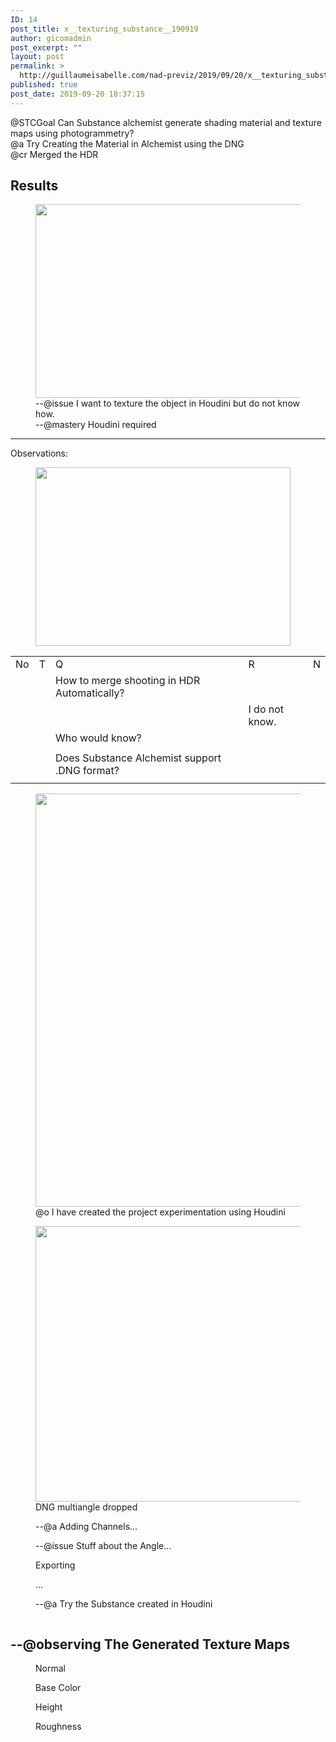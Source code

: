 ```yaml
---
ID: 14
post_title: x__texturing_substance__190919
author: gicomadmin
post_excerpt: ""
layout: post
permalink: >
  http://guillaumeisabelle.com/nad-previz/2019/09/20/x__texturing_substance__190919/
published: true
post_date: 2019-09-20 18:37:15
---
```

<!-- wp:paragraph -->
<p> @STCGoal Can Substance alchemist generate shading material and texture maps using photogrammetry? <br>@a Try Creating the Material in Alchemist using the DNG<br>@cr Merged the HDR<br></p>
<!-- /wp:paragraph -->

<!-- wp:heading -->
<h2>Results</h2>
<!-- /wp:heading -->

<!-- wp:image {"id":53,"width":607,"height":310} -->
<figure class="wp-block-image is-resized"><img src="http://guillaumeisabelle.com/nad-previz/wp-content/uploads/sites/19/2019/09/image-12.png" alt="" class="wp-image-53" width="607" height="310"/><figcaption>--@issue I want to texture the object in Houdini but do not know how.<br>--@mastery Houdini required</figcaption></figure>
<!-- /wp:image -->

<!-- wp:separator -->
<hr class="wp-block-separator"/>
<!-- /wp:separator -->

<!-- wp:paragraph -->
<p>Observations: </p>
<!-- /wp:paragraph -->

<!-- wp:image {"id":20,"width":408,"height":286} -->
<figure class="wp-block-image is-resized"><img src="http://guillaumeisabelle.com/nad-previz/wp-content/uploads/sites/19/2019/09/image-2.png" alt="" class="wp-image-20" width="408" height="286"/></figure>
<!-- /wp:image -->

<!-- wp:table -->
<table class="wp-block-table"><tbody><tr><td>No</td><td>T</td><td>Q</td><td>R</td><td>N</td></tr><tr><td></td><td></td><td>How to merge shooting in HDR Automatically?</td><td></td><td></td></tr><tr><td></td><td></td><td></td><td>I do not know.</td><td></td></tr><tr><td></td><td></td><td>Who would know?</td><td></td><td></td></tr><tr><td></td><td></td><td></td><td></td><td></td></tr><tr><td></td><td></td><td>Does Substance Alchemist support .DNG format?</td><td></td><td></td></tr><tr><td></td><td></td><td></td><td></td><td></td></tr></tbody></table>
<!-- /wp:table -->

<!-- wp:image {"id":18,"width":489,"height":661,"linkDestination":"custom"} -->
<figure class="wp-block-image is-resized"><a href="https://www.google.com/search?q=create+project+using+houdini&amp;rlz=1C1CHBF_enCA851CA851&amp;oq=create+project+using+houdini&amp;aqs=chrome..69i57.3464j0j7&amp;sourceid=chrome&amp;ie=UTF-8" target="_blank" rel="noreferrer noopener"><img src="http://guillaumeisabelle.com/nad-previz/wp-content/uploads/sites/19/2019/09/image-1-757x1024.png" alt="" class="wp-image-18" width="489" height="661"/></a><figcaption>@o I have created the project experimentation using Houdini</figcaption></figure>
<!-- /wp:image -->

<!-- wp:image {"id":32,"width":680,"height":441} -->
<figure class="wp-block-image is-resized"><img src="http://guillaumeisabelle.com/nad-previz/wp-content/uploads/sites/19/2019/09/image-5-1024x664.png" alt="" class="wp-image-32" width="680" height="441"/><figcaption>DNG multiangle dropped</figcaption></figure>
<!-- /wp:image -->

<!-- wp:image {"id":34} -->
<figure class="wp-block-image"><img src="http://guillaumeisabelle.com/nad-previz/wp-content/uploads/sites/19/2019/09/image-6-321x1024.png" alt="" class="wp-image-34"/><figcaption>--@a Adding Channels...</figcaption></figure>
<!-- /wp:image -->

<!-- wp:image {"id":36} -->
<figure class="wp-block-image"><img src="http://guillaumeisabelle.com/nad-previz/wp-content/uploads/sites/19/2019/09/image-7.png" alt="" class="wp-image-36"/><figcaption>--@issue Stuff about the Angle...</figcaption></figure>
<!-- /wp:image -->

<!-- wp:image {"id":38} -->
<figure class="wp-block-image"><img src="http://guillaumeisabelle.com/nad-previz/wp-content/uploads/sites/19/2019/09/image-8-1024x942.png" alt="" class="wp-image-38"/><figcaption>Exporting<br></figcaption></figure>
<!-- /wp:image -->

<!-- wp:image {"id":40} -->
<figure class="wp-block-image"><img src="http://guillaumeisabelle.com/nad-previz/wp-content/uploads/sites/19/2019/09/image-9.png" alt="" class="wp-image-40"/><figcaption>...</figcaption></figure>
<!-- /wp:image -->

<!-- wp:image {"id":42} -->
<figure class="wp-block-image"><img src="http://guillaumeisabelle.com/nad-previz/wp-content/uploads/sites/19/2019/09/image-10-1024x483.png" alt="" class="wp-image-42"/><figcaption>--@a Try the Substance created in Houdini</figcaption></figure>
<!-- /wp:image -->

<!-- wp:image {"id":44} -->
<figure class="wp-block-image"><img src="http://guillaumeisabelle.com/nad-previz/wp-content/uploads/sites/19/2019/09/image-11-1024x411.png" alt="" class="wp-image-44"/></figure>
<!-- /wp:image -->

<!-- wp:heading -->
<h2>--@observing The Generated Texture Maps</h2>
<!-- /wp:heading -->

<!-- wp:image {"id":47} -->
<figure class="wp-block-image"><img src="http://guillaumeisabelle.com/nad-previz/wp-content/uploads/sites/19/2019/09/tex__x__texturing_substance__190919__01__first_try__substance_shop_Normal.png" alt="" class="wp-image-47"/><figcaption>Normal</figcaption></figure>
<!-- /wp:image -->

<!-- wp:image {"id":46} -->
<figure class="wp-block-image"><img src="http://guillaumeisabelle.com/nad-previz/wp-content/uploads/sites/19/2019/09/tex__x__texturing_substance__190919__01__first_try__substance_shop_Base-Color.png" alt="" class="wp-image-46"/><figcaption>Base Color</figcaption></figure>
<!-- /wp:image -->

<!-- wp:image {"id":48} -->
<figure class="wp-block-image"><img src="http://guillaumeisabelle.com/nad-previz/wp-content/uploads/sites/19/2019/09/tex__x__texturing_substance__190919__01__first_try__substance_shop_Height.png" alt="" class="wp-image-48"/><figcaption>Height</figcaption></figure>
<!-- /wp:image -->

<!-- wp:image {"id":51} -->
<figure class="wp-block-image"><img src="http://guillaumeisabelle.com/nad-previz/wp-content/uploads/sites/19/2019/09/tex__x__texturing_substance__190919__01__first_try__substance_shop_Roughness.png" alt="" class="wp-image-51"/><figcaption>Roughness</figcaption></figure>
<!-- /wp:image -->

<!-- wp:paragraph -->
<p></p>
<!-- /wp:paragraph -->